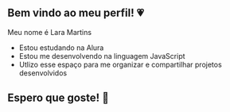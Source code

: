## Bem vindo ao meu perfil! 💗

Meu nome é Lara Martins

- Estou estudando na Alura
- Estou me desenvolvendo na linguagem JavaScript
- Utlizo esse espaço para me organizar e compartilhar projetos desenvolvidos

## Espero que goste! 💖
